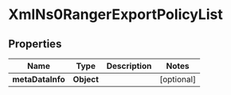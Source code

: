 
# XmlNs0RangerExportPolicyList

## Properties
Name | Type | Description | Notes
------------ | ------------- | ------------- | -------------
**metaDataInfo** | **Object** |  |  [optional]



